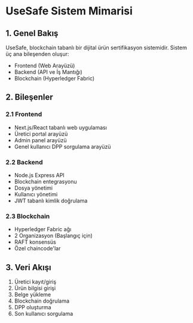 # UseSafe Sistem Mimarisi

## 1. Genel Bakış
UseSafe, blockchain tabanlı bir dijital ürün sertifikasyon sistemidir. Sistem üç ana bileşenden oluşur:

- Frontend (Web Arayüzü)
- Backend (API ve İş Mantığı)
- Blockchain (Hyperledger Fabric)

## 2. Bileşenler

### 2.1 Frontend
- Next.js/React tabanlı web uygulaması
- Üretici portal arayüzü
- Admin panel arayüzü
- Genel kullanıcı DPP sorgulama arayüzü

### 2.2 Backend 
- Node.js Express API
- Blockchain entegrasyonu
- Dosya yönetimi
- Kullanıcı yönetimi
- JWT tabanlı kimlik doğrulama

### 2.3 Blockchain
- Hyperledger Fabric ağı
- 2 Organizasyon (Başlangıç için)
- RAFT konsensüs
- Özel chaincode'lar

## 3. Veri Akışı
1. Üretici kayıt/giriş
2. Ürün bilgisi girişi
3. Belge yükleme
4. Blockchain doğrulama
5. DPP oluşturma
6. Son kullanıcı sorgulama 
